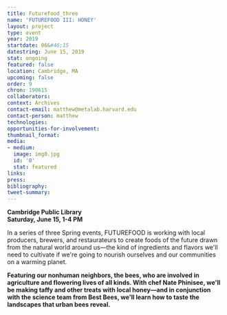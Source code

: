 ```yaml
---
title: Futurefood_three
name: 'FUTUREFOOD III: HONEY'
layout: project
type: event
year: 2019
startdate: 06&#46;15
datestring: June 15, 2019
stat: ongoing
featured: false
location: Cambridge, MA
upcoming: false
order: 9
chron: 190615
collaborators: 
context: Archives
contact-email: matthew@metalab.harvard.edu
contact-person: matthew
technologies: 
opportunities-for-involvement: 
thumbnail_format: 
media:
- medium: 
  image: img0.jpg
  id: '0'
  stat: featured
links: 
press: 
bibliography: 
tweet-summary: 
---
```


**Cambridge Public Library<br />
Saturday, June 15, 1-4 PM**

In a series of three Spring events, FUTUREFOOD is working with local producers, brewers, and restaurateurs to create foods of the future drawn from the natural world around us—the kind of ingredients and flavors we'll need to cultivate if we're going to nourish ourselves and our communities on a warming planet.

**Featuring our nonhuman neighbors, the bees, who are involved in agriculture and flowering lives of all kinds. With chef Nate Phinisee, we'll be making taffy and other treats with local honey—and in conjunction with the science team from Best Bees, we'll learn how to taste the landscapes that urban bees reveal.**


